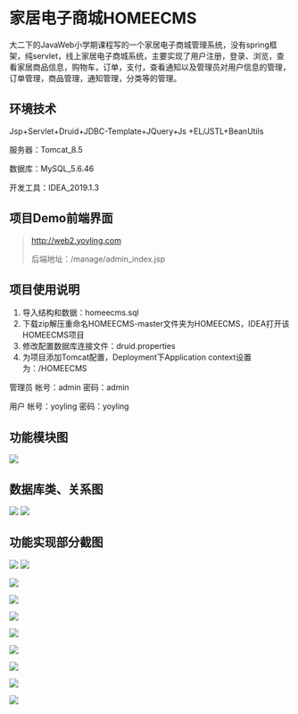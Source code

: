 # 家居电子商城HOMEECMS
大二下的JavaWeb小学期课程写的一个家居电子商城管理系统，没有spring框架，纯servlet，线上家居电子商城系统，主要实现了用户注册，登录、浏览，查看家居商品信息，购物车，订单，支付，查看通知以及管理员对用户信息的管理，订单管理，商品管理，通知管理，分类等的管理。

## 环境技术
Jsp+Servlet+Druid+JDBC-Template+JQuery+Js +EL/JSTL+BeanUtils

服务器：Tomcat_8.5

数据库：MySQL_5.6.46

开发工具：IDEA_2019.1.3

## 项目Demo前端界面

> http://web2.yoyling.com
>
> 后端地址：/manage/admin_index.jsp

## 项目使用说明

1. 导入结构和数据：homeecms.sql
2. 下载zip解压重命名HOMEECMS-master文件夹为HOMEECMS，IDEA打开该HOMEECMS项目
3. 修改配置数据库连接文件：druid.properties
4. 为项目添加Tomcat配置，Deployment下Application context设置为：/HOMEECMS

管理员 帐号：admin 密码：admin

用户 帐号：yoyling 密码：yoyling

## 功能模块图

![](https://yoyling.oss-cn-shenzhen.aliyuncs.com/2020/07/short-semester-homeecms/1.png)

## 数据库类、关系图

![](https://yoyling.oss-cn-shenzhen.aliyuncs.com/2020/07/short-semester-homeecms/2.png)
![](https://yoyling.oss-cn-shenzhen.aliyuncs.com/2020/07/short-semester-homeecms/3.png)

## 功能实现部分截图

![](https://yoyling.oss-cn-shenzhen.aliyuncs.com/2020/07/short-semester-homeecms/4.png)
![](https://yoyling.oss-cn-shenzhen.aliyuncs.com/2020/07/short-semester-homeecms/5.png)

![](https://yoyling.oss-cn-shenzhen.aliyuncs.com/2020/07/short-semester-homeecms/6.png)

![](https://yoyling.oss-cn-shenzhen.aliyuncs.com/2020/07/short-semester-homeecms/7.png)

![](https://yoyling.oss-cn-shenzhen.aliyuncs.com/2020/07/short-semester-homeecms/8.png)

![](https://yoyling.oss-cn-shenzhen.aliyuncs.com/2020/07/short-semester-homeecms/9.png)

![](https://yoyling.oss-cn-shenzhen.aliyuncs.com/2020/07/short-semester-homeecms/10.png)

![](https://yoyling.oss-cn-shenzhen.aliyuncs.com/2020/07/short-semester-homeecms/11.png)

![](https://yoyling.oss-cn-shenzhen.aliyuncs.com/2020/07/short-semester-homeecms/12.png)

![](https://yoyling.oss-cn-shenzhen.aliyuncs.com/2020/07/short-semester-homeecms/13.png)